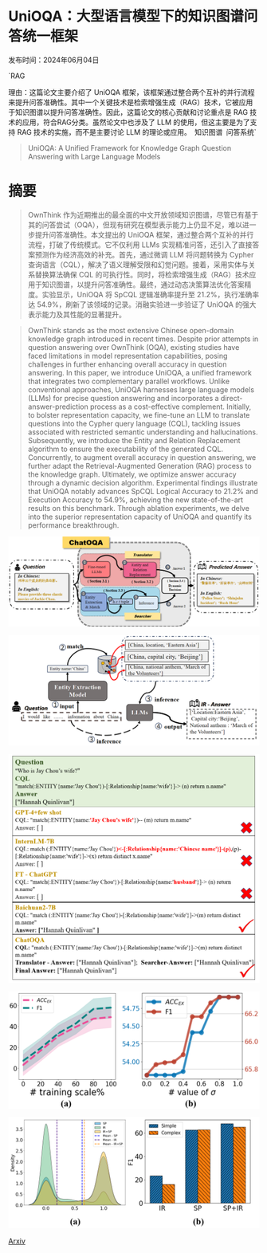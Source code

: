 # UniOQA：大型语言模型下的知识图谱问答统一框架

发布时间：2024年06月04日

`RAG

理由：这篇论文主要介绍了 UniOQA 框架，该框架通过整合两个互补的并行流程来提升问答准确性。其中一个关键技术是检索增强生成（RAG）技术，它被应用于知识图谱以提升问答准确性。因此，这篇论文的核心贡献和讨论重点是 RAG 技术的应用，符合RAG分类。虽然论文中也涉及了 LLM 的使用，但这主要是为了支持 RAG 技术的实施，而不是主要讨论 LLM 的理论或应用。` `知识图谱` `问答系统`

> UniOQA: A Unified Framework for Knowledge Graph Question Answering with Large Language Models

# 摘要

> OwnThink 作为近期推出的最全面的中文开放领域知识图谱，尽管已有基于其的问答尝试（OQA），但现有研究在模型表示能力上仍显不足，难以进一步提升问答准确性。本文提出的 UniOQA 框架，通过整合两个互补的并行流程，打破了传统模式。它不仅利用 LLMs 实现精准问答，还引入了直接答案预测作为经济高效的补充。首先，通过微调 LLM 将问题转换为 Cypher 查询语言（CQL），解决了语义理解受限和幻觉问题。接着，采用实体与关系替换算法确保 CQL 的可执行性。同时，将检索增强生成（RAG）技术应用于知识图谱，以提升问答准确性。最终，通过动态决策算法优化答案精度。实验显示，UniOQA 将 SpCQL 逻辑准确率提升至 21.2%，执行准确率达 54.9%，刷新了该领域的记录。消融实验进一步验证了 UniOQA 的强大表示能力及其性能的显著提升。

> OwnThink stands as the most extensive Chinese open-domain knowledge graph introduced in recent times. Despite prior attempts in question answering over OwnThink (OQA), existing studies have faced limitations in model representation capabilities, posing challenges in further enhancing overall accuracy in question answering. In this paper, we introduce UniOQA, a unified framework that integrates two complementary parallel workflows. Unlike conventional approaches, UniOQA harnesses large language models (LLMs) for precise question answering and incorporates a direct-answer-prediction process as a cost-effective complement. Initially, to bolster representation capacity, we fine-tune an LLM to translate questions into the Cypher query language (CQL), tackling issues associated with restricted semantic understanding and hallucinations. Subsequently, we introduce the Entity and Relation Replacement algorithm to ensure the executability of the generated CQL. Concurrently, to augment overall accuracy in question answering, we further adapt the Retrieval-Augmented Generation (RAG) process to the knowledge graph. Ultimately, we optimize answer accuracy through a dynamic decision algorithm. Experimental findings illustrate that UniOQA notably advances SpCQL Logical Accuracy to 21.2% and Execution Accuracy to 54.9%, achieving the new state-of-the-art results on this benchmark. Through ablation experiments, we delve into the superior representation capacity of UniOQA and quantify its performance breakthrough.

![UniOQA：大型语言模型下的知识图谱问答统一框架](../../../paper_images/2406.02110/all.png)

![UniOQA：大型语言模型下的知识图谱问答统一框架](../../../paper_images/2406.02110/ir.png)

![UniOQA：大型语言模型下的知识图谱问答统一框架](../../../paper_images/2406.02110/case.png)

![UniOQA：大型语言模型下的知识图谱问答统一框架](../../../paper_images/2406.02110/pyraa.png)

![UniOQA：大型语言模型下的知识图谱问答统一框架](../../../paper_images/2406.02110/2.png)

[Arxiv](https://arxiv.org/abs/2406.02110)